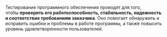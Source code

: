 Тестирование программного обеспечения проводят для того, чтобы **проверить его работоспособность, стабильность, надежность и соответствие требованиям заказчика**. Оно помогает обнаружить и исправить ошибки и проблемы в работе программы, а также повысить уровень удовлетворенности пользователей.